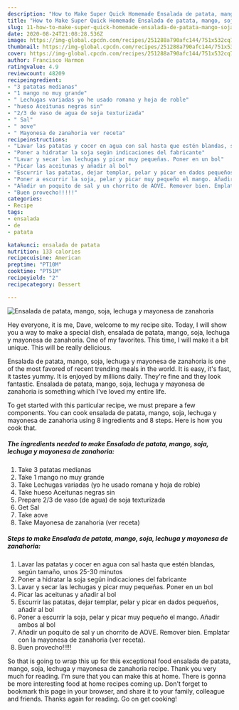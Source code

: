 ```yaml
---
description: "How to Make Super Quick Homemade Ensalada de patata, mango, soja, lechuga y mayonesa de zanahoria"
title: "How to Make Super Quick Homemade Ensalada de patata, mango, soja, lechuga y mayonesa de zanahoria"
slug: 11-how-to-make-super-quick-homemade-ensalada-de-patata-mango-soja-lechuga-y-mayonesa-de-zanahoria
date: 2020-08-24T21:08:28.536Z
image: https://img-global.cpcdn.com/recipes/251288a790afc144/751x532cq70/ensalada-de-patata-mango-soja-lechuga-y-mayonesa-de-zanahoria-foto-principal.jpg
thumbnail: https://img-global.cpcdn.com/recipes/251288a790afc144/751x532cq70/ensalada-de-patata-mango-soja-lechuga-y-mayonesa-de-zanahoria-foto-principal.jpg
cover: https://img-global.cpcdn.com/recipes/251288a790afc144/751x532cq70/ensalada-de-patata-mango-soja-lechuga-y-mayonesa-de-zanahoria-foto-principal.jpg
author: Francisco Harmon
ratingvalue: 4.9
reviewcount: 48209
recipeingredient:
- "3 patatas medianas"
- "1 mango no muy grande"
- " Lechugas variadas yo he usado romana y hoja de roble"
- "hueso Aceitunas negras sin"
- "2/3 de vaso de agua de soja texturizada"
- " Sal"
- " aove"
- " Mayonesa de zanahoria ver receta"
recipeinstructions:
- "Lavar las patatas y cocer en agua con sal hasta que estén blandas, según tamaño, unos 25-30 minutos"
- "Poner a hidratar la soja según indicaciones del fabricante"
- "Lavar y secar las lechugas y picar muy pequeñas. Poner en un bol"
- "Picar las aceitunas y añadir al bol"
- "Escurrir las patatas, dejar templar, pelar y picar en dados pequeños, añadir al bol"
- "Poner a escurrir la soja, pelar y picar muy pequeño el mango. Añadir ambos al bol"
- "Añadir un poquito de sal y un chorrito de AOVE. Remover bien. Emplatar con la mayonesa de zanahoria (ver receta)."
- "Buen provecho!!!!!"
categories:
- Recipe
tags:
- ensalada
- de
- patata

katakunci: ensalada de patata 
nutrition: 133 calories
recipecuisine: American
preptime: "PT10M"
cooktime: "PT51M"
recipeyield: "2"
recipecategory: Dessert

---
```



![Ensalada de patata, mango, soja, lechuga y mayonesa de zanahoria](https://img-global.cpcdn.com/recipes/251288a790afc144/751x532cq70/ensalada-de-patata-mango-soja-lechuga-y-mayonesa-de-zanahoria-foto-principal.jpg)

Hey everyone, it is me, Dave, welcome to my recipe site. Today, I will show you a way to make a special dish, ensalada de patata, mango, soja, lechuga y mayonesa de zanahoria. One of my favorites. This time, I will make it a bit unique. This will be really delicious.



Ensalada de patata, mango, soja, lechuga y mayonesa de zanahoria is one of the most favored of recent trending meals in the world. It is easy, it's fast, it tastes yummy. It is enjoyed by millions daily. They're fine and they look fantastic. Ensalada de patata, mango, soja, lechuga y mayonesa de zanahoria is something which I've loved my entire life.


To get started with this particular recipe, we must prepare a few components. You can cook ensalada de patata, mango, soja, lechuga y mayonesa de zanahoria using 8 ingredients and 8 steps. Here is how you cook that.

<!--inarticleads1-->

##### The ingredients needed to make Ensalada de patata, mango, soja, lechuga y mayonesa de zanahoria:

1. Take 3 patatas medianas
1. Take 1 mango no muy grande
1. Take  Lechugas variadas (yo he usado romana y hoja de roble)
1. Take hueso Aceitunas negras sin
1. Prepare 2/3 de vaso (de agua) de soja texturizada
1. Get  Sal
1. Take  aove
1. Take  Mayonesa de zanahoria (ver receta)




<!--inarticleads2-->

##### Steps to make Ensalada de patata, mango, soja, lechuga y mayonesa de zanahoria:

1. Lavar las patatas y cocer en agua con sal hasta que estén blandas, según tamaño, unos 25-30 minutos
1. Poner a hidratar la soja según indicaciones del fabricante
1. Lavar y secar las lechugas y picar muy pequeñas. Poner en un bol
1. Picar las aceitunas y añadir al bol
1. Escurrir las patatas, dejar templar, pelar y picar en dados pequeños, añadir al bol
1. Poner a escurrir la soja, pelar y picar muy pequeño el mango. Añadir ambos al bol
1. Añadir un poquito de sal y un chorrito de AOVE. Remover bien. Emplatar con la mayonesa de zanahoria (ver receta).
1. Buen provecho!!!!!




So that is going to wrap this up for this exceptional food ensalada de patata, mango, soja, lechuga y mayonesa de zanahoria recipe. Thank you very much for reading. I'm sure that you can make this at home. There is gonna be more interesting food at home recipes coming up. Don't forget to bookmark this page in your browser, and share it to your family, colleague and friends. Thanks again for reading. Go on get cooking!
